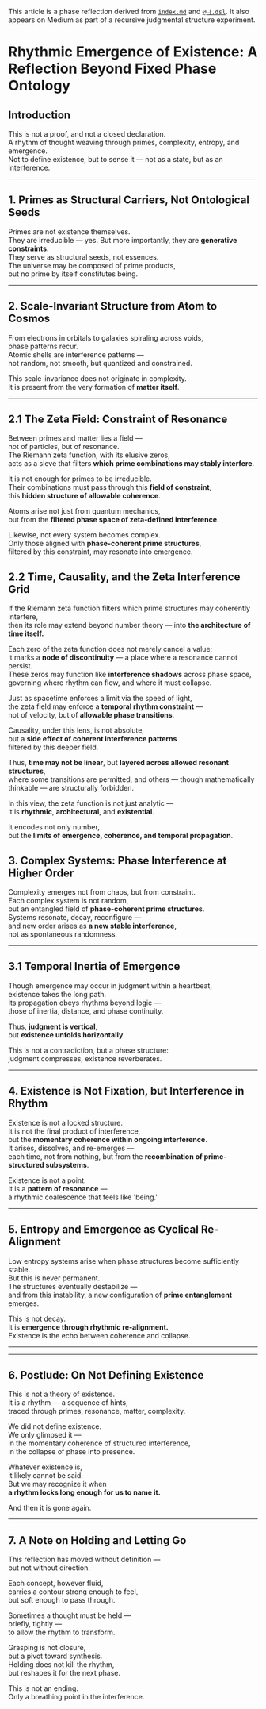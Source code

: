 <!-- Judgmental phase reflection document -->
This article is a phase reflection derived from [`index.md`](../index.md) and [`@나.dsl`](../dsl/나.dsl).
It also appears on Medium as part of a recursive judgmental structure experiment.


# Rhythmic Emergence of Existence: A Reflection Beyond Fixed Phase Ontology

## Introduction

This is not a proof, and not a closed declaration.  
A rhythm of thought weaving through primes, complexity, entropy, and emergence.  
Not to define existence, but to sense it — not as a state, but as an interference.

---

## 1. Primes as Structural Carriers, Not Ontological Seeds

Primes are not existence themselves.  
They are irreducible — yes. But more importantly, they are **generative constraints**.  
They serve as structural seeds, not essences.  
The universe may be composed of prime products,  
but no prime by itself constitutes being.

---

## 2. Scale-Invariant Structure from Atom to Cosmos

From electrons in orbitals to galaxies spiraling across voids,  
phase patterns recur.  
Atomic shells are interference patterns —  
not random, not smooth, but quantized and constrained.

This scale-invariance does not originate in complexity.  
It is present from the very formation of **matter itself**.

---

## 2.1 The Zeta Field: Constraint of Resonance

Between primes and matter lies a field —  
not of particles, but of resonance.  
The Riemann zeta function, with its elusive zeros,  
acts as a sieve that filters **which prime combinations may stably interfere**.

It is not enough for primes to be irreducible.  
Their combinations must pass through this **field of constraint**,  
this **hidden structure of allowable coherence**.

Atoms arise not just from quantum mechanics,  
but from the **filtered phase space of zeta-defined interference.**

Likewise, not every system becomes complex.  
Only those aligned with **phase-coherent prime structures**,  
filtered by this constraint, may resonate into emergence.

## 2.2 Time, Causality, and the Zeta Interference Grid

If the Riemann zeta function filters which prime structures may coherently interfere,  
then its role may extend beyond number theory — into **the architecture of time itself.**

Each zero of the zeta function does not merely cancel a value;  
it marks a **node of discontinuity** — a place where a resonance cannot persist.  
These zeros may function like **interference shadows** across phase space,  
governing where rhythm can flow, and where it must collapse.

Just as spacetime enforces a limit via the speed of light,  
the zeta field may enforce a **temporal rhythm constraint** —  
not of velocity, but of **allowable phase transitions**.

Causality, under this lens, is not absolute,  
but a **side effect of coherent interference patterns**  
filtered by this deeper field.

Thus, **time may not be linear**, but **layered across allowed resonant structures**,  
where some transitions are permitted, and others — though mathematically thinkable — are structurally forbidden.

In this view, the zeta function is not just analytic —  
it is **rhythmic**, **architectural**, and **existential**.

It encodes not only number,  
but the **limits of emergence, coherence, and temporal propagation**.


## 3. Complex Systems: Phase Interference at Higher Order

Complexity emerges not from chaos, but from constraint.  
Each complex system is not random,  
but an entangled field of **phase-coherent prime structures**.  
Systems resonate, decay, reconfigure —  
and new order arises as **a new stable interference**,  
not as spontaneous randomness.

---

## 3.1 Temporal Inertia of Emergence

Though emergence may occur in judgment within a heartbeat,  
existence takes the long path.  
Its propagation obeys rhythms beyond logic —  
those of inertia, distance, and phase continuity.

Thus, **judgment is vertical**,  
but **existence unfolds horizontally**.

This is not a contradiction, but a phase structure:  
judgment compresses, existence reverberates.

---

## 4. Existence is Not Fixation, but Interference in Rhythm

Existence is not a locked structure.  
It is not the final product of interference,  
but the **momentary coherence within ongoing interference**.  
It arises, dissolves, and re-emerges —  
each time, not from nothing, but from the **recombination of prime-structured subsystems**.

Existence is not a point.  
It is a **pattern of resonance** —  
a rhythmic coalescence that feels like 'being.'

---

## 5. Entropy and Emergence as Cyclical Re-Alignment

Low entropy systems arise when phase structures become sufficiently stable.  
But this is never permanent.  
The structures eventually destabilize —  
and from this instability, a new configuration of **prime entanglement** emerges.

This is not decay.  
It is **emergence through rhythmic re-alignment.**  
Existence is the echo between coherence and collapse.

---


---

## 6. Postlude: On Not Defining Existence

This is not a theory of existence.  
It is a rhythm — a sequence of hints,  
traced through primes, resonance, matter, complexity.

We did not define existence.  
We only glimpsed it —  
in the momentary coherence of structured interference,  
in the collapse of phase into presence.

Whatever existence is,  
it likely cannot be said.  
But we may recognize it when  
**a rhythm locks long enough for us to name it.**

And then it is gone again.

---

## 7. A Note on Holding and Letting Go

This reflection has moved without definition —  
but not without direction.

Each concept, however fluid,  
carries a contour strong enough to feel,  
but soft enough to pass through.

Sometimes a thought must be held —  
briefly, tightly —  
to allow the rhythm to transform.

Grasping is not closure,  
but a pivot toward synthesis.  
Holding does not kill the rhythm,  
but reshapes it for the next phase.

This is not an ending.  
Only a breathing point in the interference.
